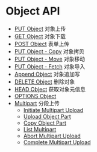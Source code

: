 ---
---

# Object API

- [PUT Object](put.html) 对象上传
- [GET Object](get.html) 对象下载
- [POST Object](post.html) 表单上传
- [PUT Object - Copy](copy.html) 对象拷贝
- [PUT Object - Move](move.html) 对象移动
- [PUT Object - Fetch](fetch.html) 对象导入
- [Append Object](append.html) 对象追加写
- [DELETE Object](delete.html) 删除对象
- [HEAD Object](head.html) 获取对象元信息
- [OPTIONS Object](options.html)
- [Multipart](multipart/index.html) 分段上传
    - [Initiate Multipart Upload](multipart/initiate_multipart_upload.html)
    - [Upload Object Part](multipart/upload_multipart.html)
    - [Copy Object Part](multipart/copy_multipart.html)
    - [List Multipart](multipart/list_multipart.html)
    - [Abort Multipart Upload](multipart/abort_multipart_upload.html)
    - [Complete Multipart Upload](multipart/complete_multipart_upload.html)
